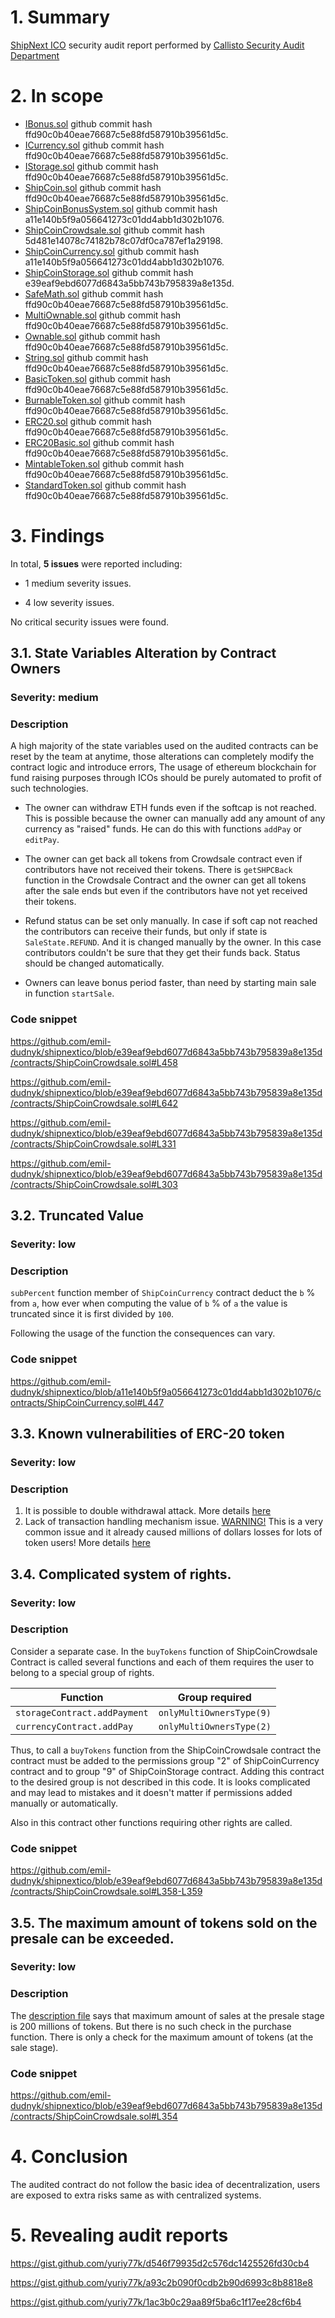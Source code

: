 # 1. Summary

[ShipNext ICO]() security audit report performed by [Callisto Security Audit Department](https://github.com/EthereumCommonwealth/Auditing)

# 2. In scope

- [IBonus.sol](https://github.com/emil-dudnyk/shipnextico/blob/master/contracts/IBonus.sol) github commit hash ffd90c0b40eae76687c5e88fd587910b39561d5c.
- [ICurrency.sol](https://github.com/emil-dudnyk/shipnextico/blob/master/contracts/ICurrency.sol) github commit hash ffd90c0b40eae76687c5e88fd587910b39561d5c.
- [IStorage.sol](https://github.com/emil-dudnyk/shipnextico/blob/master/contracts/IStorage.sol) github commit hash ffd90c0b40eae76687c5e88fd587910b39561d5c.
- [ShipCoin.sol](https://github.com/emil-dudnyk/shipnextico/blob/master/contracts/ShipCoin.sol) github commit hash ffd90c0b40eae76687c5e88fd587910b39561d5c.
- [ShipCoinBonusSystem.sol](https://github.com/emil-dudnyk/shipnextico/blob/master/contracts/ShipCoinBonusSystem.sol) github commit hash a11e140b5f9a056641273c01dd4abb1d302b1076.
- [ShipCoinCrowdsale.sol](https://github.com/emil-dudnyk/shipnextico/blob/master/contracts/ShipCoinCrowdsale.sol) github commit hash 5d481e14078c74182b78c07df0ca787ef1a29198.
- [ShipCoinCurrency.sol](https://github.com/emil-dudnyk/shipnextico/blob/master/contracts/ShipCoinCurrency.sol) github commit hash a11e140b5f9a056641273c01dd4abb1d302b1076.
- [ShipCoinStorage.sol](https://github.com/emil-dudnyk/shipnextico/blob/master/contracts/ShipCoinStorage.sol) github commit hash e39eaf9ebd6077d6843a5bb743b795839a8e135d.
- [SafeMath.sol](https://github.com/emil-dudnyk/shipnextico/blob/master/contracts/lib/SafeMath.sol) github commit hash ffd90c0b40eae76687c5e88fd587910b39561d5c.
- [MultiOwnable.sol](https://github.com/emil-dudnyk/shipnextico/blob/master/contracts/base/MultiOwnable.sol) github commit hash ffd90c0b40eae76687c5e88fd587910b39561d5c.
- [Ownable.sol](https://github.com/emil-dudnyk/shipnextico/blob/master/contracts/base/Ownable.sol) github commit hash ffd90c0b40eae76687c5e88fd587910b39561d5c.
- [String.sol](https://github.com/emil-dudnyk/shipnextico/blob/master/contracts/base/String.sol) github commit hash ffd90c0b40eae76687c5e88fd587910b39561d5c.
- [BasicToken.sol](https://github.com/emil-dudnyk/shipnextico/blob/master/contracts/ERC20/BasicToken.sol) github commit hash ffd90c0b40eae76687c5e88fd587910b39561d5c.
- [BurnableToken.sol](https://github.com/emil-dudnyk/shipnextico/blob/master/contracts/ERC20/BurnableToken.sol) github commit hash ffd90c0b40eae76687c5e88fd587910b39561d5c.
- [ERC20.sol](https://github.com/emil-dudnyk/shipnextico/blob/master/contracts/ERC20/ERC20.sol) github commit hash ffd90c0b40eae76687c5e88fd587910b39561d5c.
- [ERC20Basic.sol](https://github.com/emil-dudnyk/shipnextico/blob/master/contracts/ERC20/ERC20Basic.sol) github commit hash ffd90c0b40eae76687c5e88fd587910b39561d5c.
- [MintableToken.sol](https://github.com/emil-dudnyk/shipnextico/blob/master/contracts/ERC20/MintableToken.sol) github commit hash ffd90c0b40eae76687c5e88fd587910b39561d5c.
- [StandardToken.sol](https://github.com/emil-dudnyk/shipnextico/blob/master/contracts/ERC20/StandardToken.sol) github commit hash ffd90c0b40eae76687c5e88fd587910b39561d5c.

# 3. Findings

In total, **5 issues** were reported including:

- 1 medium severity issues.

- 4 low severity issues.

No critical security issues were found.

## 3.1. State Variables Alteration by Contract Owners

### Severity: medium

### Description

A high majority of the state variables used on the audited contracts can be reset by the team at anytime, those alterations can completely modify the contract logic and introduce errors,
The usage of ethereum blockchain for fund raising purposes through ICOs should be purely automated to profit of such technologies.

* The owner can withdraw ETH funds even if the softcap is not reached. This is possible because the owner can manually add any amount of any currency as "raised" funds. He can do this with functions `addPay` or `editPay`.

* The owner can get back all tokens from Crowdsale contract even if contributors have not received their tokens. There is `getSHPCBack` function in the Crowdsale Contract and the owner can get all tokens after the sale ends but even if the contributors have not yet received their tokens.

* Refund status can be set only manually. In case if soft cap not reached the contributors can receive their funds, but only if state is `SaleState.REFUND`. And it is changed manually by the owner. In this case contributors couldn't be sure that they get their funds back. Status should be changed automatically.

* Owners can leave bonus period faster, than need by starting main sale in function `startSale`. 

### Code snippet

https://github.com/emil-dudnyk/shipnextico/blob/e39eaf9ebd6077d6843a5bb743b795839a8e135d/contracts/ShipCoinCrowdsale.sol#L458

https://github.com/emil-dudnyk/shipnextico/blob/e39eaf9ebd6077d6843a5bb743b795839a8e135d/contracts/ShipCoinCrowdsale.sol#L642

https://github.com/emil-dudnyk/shipnextico/blob/e39eaf9ebd6077d6843a5bb743b795839a8e135d/contracts/ShipCoinCrowdsale.sol#L331

https://github.com/emil-dudnyk/shipnextico/blob/e39eaf9ebd6077d6843a5bb743b795839a8e135d/contracts/ShipCoinCrowdsale.sol#L303


## 3.2. Truncated Value

### Severity: low

### Description

`subPercent` function member of `ShipCoinCurrency` contract deduct the `b` % from `a`, how ever when computing the value of `b` % of `a` the value is truncated since it is first divided by `100`.

Following the usage of the function the consequences can vary. 

### Code snippet

https://github.com/emil-dudnyk/shipnextico/blob/a11e140b5f9a056641273c01dd4abb1d302b1076/contracts/ShipCoinCurrency.sol#L447

## 3.3. Known vulnerabilities of ERC-20 token

### Severity: low

### Description

1. It is possible to double withdrawal attack. More details [here](https://docs.google.com/document/d/1YLPtQxZu1UAvO9cZ1O2RPXBbT0mooh4DYKjA_jp-RLM/edit)
2. Lack of transaction handling mechanism issue. [WARNING!](https://gist.github.com/Dexaran/ddb3e89fe64bf2e06ed15fbd5679bd20) This is a very common issue and it already caused millions of dollars losses for lots of token users! More details [here](https://docs.google.com/document/d/1Feh5sP6oQL1-1NHi-X1dbgT3ch2WdhbXRevDN681Jv4/edit)

## 3.4. Complicated system of rights.

### Severity: low

### Description

Consider a separate case. In the `buyTokens` function of ShipCoinCrowdsale Contract is called several functions and each of them requires the user to belong to a special group of rights.

|Function|Group required
|--|--
|`storageContract.addPayment`|`onlyMultiOwnersType(9)`
|`currencyContract.addPay`|`onlyMultiOwnersType(2)`

Thus, to call a `buyTokens` function from the ShipCoinCrowdsale contract the contract must be added to the permissions group "2" of ShipCoinCurrency contract and to group "9" of ShipCoinStorage contract. Adding this contract to the desired group is not described in this code. It is looks complicated and may lead to mistakes and it doesn't matter if permissions added manually or automatically.

Also in this contract other functions requiring other rights are called.

### Code snippet

https://github.com/emil-dudnyk/shipnextico/blob/e39eaf9ebd6077d6843a5bb743b795839a8e135d/contracts/ShipCoinCrowdsale.sol#L358-L359

## 3.5. The maximum amount of tokens sold on the presale can be exceeded.

### Severity: low

### Description

The [description file](https://docs.google.com/document/d/1g59aw3Th6zStbOWwqlmnVEdZlFMJKG1Tpue7FmheKRE/edit) says that maximum amount of sales at the presale stage is 200 millions of tokens. But there is no such check in the purchase function. There is only a check for the maximum amount of tokens (at the sale stage).

### Code snippet

https://github.com/emil-dudnyk/shipnextico/blob/e39eaf9ebd6077d6843a5bb743b795839a8e135d/contracts/ShipCoinCrowdsale.sol#L354

# 4. Conclusion

The audited contract do not follow the basic idea of decentralization, users are exposed to extra risks same as with centralized systems.

# 5. Revealing audit reports

https://gist.github.com/yuriy77k/d546f79935d2c576dc1425526fd30cb4

https://gist.github.com/yuriy77k/a93c2b090f0cdb2b90d6993c8b8818e8

https://gist.github.com/yuriy77k/1ac3b0c29aa89f5ba6c1f17ee28cf6b4
